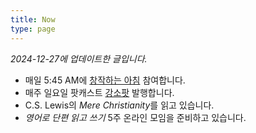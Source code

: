 ```yaml
---
title: Now
type: page
---
```


*2024-12-27에 업데이트한 글입니다.*

- 매일 5:45 AM에 [창작하는 아침][1] 참여합니다.
- 매주 일요일 팟캐스트 [강소팟][2] 발행합니다.
- C.S. Lewis의 *Mere Christianity*를 읽고 있습니다.
- *영어로 단편 읽고 쓰기* 5주 온라인 모임을 준비하고 있습니다.

[1]:	https://jagunbae.com/creators-morning-14/
[2]:	https://podcast.jagunbae.com